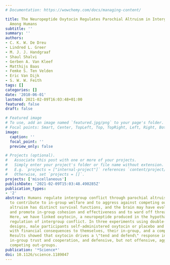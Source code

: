 ```yaml
---
# Documentation: https://wowchemy.com/docs/managing-content/

title: The Neuropeptide Oxytocin Regulates Parochial Altruism in Intergroup Conflict
  Among Humans
subtitle: ''
summary: ''
authors:
- C. K. W. De Dreu
- Lindred L. Greer
- M. J. J. Handgraaf
- Shaul Shalvi
- Gerben A. Van Kleef
- Matthijs Baas
- Femke S. Ten Velden
- Eric Van Dijk
- S. W. W. Feith
tags: []
categories: []
date: '2010-06-01'
lastmod: 2021-02-09T16:03:48+01:00
featured: false
draft: false

# Featured image
# To use, add an image named `featured.jpg/png` to your page's folder.
# Focal points: Smart, Center, TopLeft, Top, TopRight, Left, Right, BottomLeft, Bottom, BottomRight.
image:
  caption: ''
  focal_point: ''
  preview_only: false

# Projects (optional).
#   Associate this post with one or more of your projects.
#   Simply enter your project's folder or file name without extension.
#   E.g. `projects = ["internal-project"]` references `content/project/deep-learning/index.md`.
#   Otherwise, set `projects = []`.
projects: ['miscellaneous']
publishDate: '2021-02-09T15:03:48.490285Z'
publication_types:
- '2'
abstract: Humans regulate intergroup conflict through parochial altruism; they self-sacrifice
  to contribute to in-group welfare and to aggress against competing out-groups. Parochial
  altruism has distinct survival functions, and the brain may have evolved to sustain
  and promote in-group cohesion and effectiveness and to ward off threatening out-groups.
  Here, we have linked oxytocin, a neuropeptide produced in the hypothalamus, to the
  regulation of intergroup conflict. In three experiments using double-blind placebo-controlled
  designs, male participants self-administered oxytocin or placebo and made decisions
  with financial consequences to themselves, their in-group, and a competing out-group.
  Results showed that oxytocin drives a \"tend and defend\" response in that it promoted
  in-group trust and cooperation, and defensive, but not offensive, aggression toward
  competing out-groups.
publication: '*Science*'
doi: 10.1126/science.1189047
---
```

